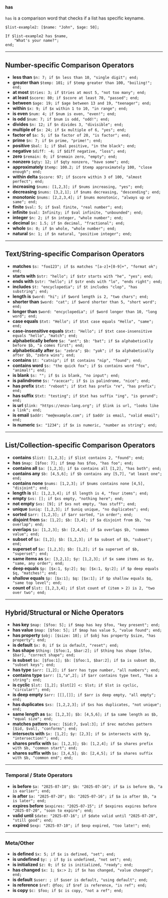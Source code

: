 #### has
`has` is a comparison word that checks if a list has specific keyname.
```javascript!
$list-example2: [$name: "John", $age: 50];

If $list-example2 has $name,
    "What's your name?";
end;
```
------
## **Number-specific Comparison Operators**

- **less than**
   `$n: 7; if $n less than 10, "single digit"; end;`
- **greater than**
   `$temp: 101; if $temp greater than 100, "boiling!"; end;`
- **at most**
   `$tries: 3; if $tries at most 5, "not too many"; end;`
- **at least**
   `$score: 80; if $score at least 70, "passed"; end;`
- **between**
   `$age: 19; if $age between 13 and 19, "teenager"; end;`
- **within**
   `$x: 9; if $x within 1 to 10, "in range"; end;`
- **is even**
   `$num: 4; if $num is even, "even!"; end;`
- **is odd**
   `$num: 7; if $num is odd, "odd!"; end;`
- **divides**
   `$n: 12; if $n divides 3, "divisible"; end;`
- **multiple of**
   `$x: 24; if $x multiple of 6, "yes"; end;`
- **factor of**
   `$a: 5; if $a factor of 20, "is factor"; end;`
- **prime**
   `$n: 7; if $n prime, "prime!"; end;`
- **positive**
   `$bal: 1; if $bal positive, "in the black"; end;`
- **negative**
   `$diff: -4; if $diff negative, "loss"; end;`
- **zero**
   `$remain: 0; if $remain zero, "empty"; end;`
- **nonzero**
   `$qty: 12; if $qty nonzero, "have some"; end;`
- **approximately**
   `$temp: 100.2; if $temp approximately 100, "close enough"; end;`
- **within delta**
   `$score: 97; if $score within 3 of 100, "almost perfect"; end;`
- **increasing**
   `$nums: [1,2,3]; if $nums increasing, "yes"; end;`
- **decreasing**
   `$nums: [3,2,1]; if $nums decreasing, "descending"; end;`
- **monotonic**
   `$nums: [2,2,3,4]; if $nums monotonic, "always up or same"; end;`
- **finite**
   `$val: 5; if $val finite, "real number"; end;`
- **infinite**
   `$val: Infinity; if $val infinite, "unbounded"; end;`
- **integer**
   `$n: 2; if $n integer, "whole number"; end;`
- **decimal**
   `$n: 1.5; if $n decimal, "fractional"; end;`
- **whole**
   `$n: 0; if $n whole, "whole number"; end;`
- **natural**
   `$n: 1; if $n natural, "positive integer"; end;`

------

## **Text/String-specific Comparison Operators**

- **matches**
   `$s: "foo123"; if $s matches "[a-z]+[0-9]+", "format ok"; end;`
- **starts with**
   `$str: "hello"; if $str starts with "he", "yes"; end;`
- **ends with**
   `$str: "hello"; if $str ends with "lo", "ends right"; end;`
- **includes**
   `$t: "encyclopedia"; if $t includes "clop", "has substring"; end;`
- **length is**
   `$word: "hi"; if $word length is 2, "two chars"; end;`
- **shorter than**
   `$word: "cat"; if $word shorter than 5, "short word"; end;`
- **longer than**
   `$word: "encyclopedia"; if $word longer than 10, "long word"; end;`
- **case equals**
   `$txt: "Hello"; if $txt case equals "Hello", "same"; end;`
- **case-insensitive equals**
   `$txt: "Hello"; if $txt case-insensitive equals "hello", "match"; end;`
- **alphabetically before**
   `$a: "ant"; $b: "bat"; if $a alphabetically before $b, "a comes first"; end;`
- **alphabetically after**
   `$a: "zebra"; $b: "yak"; if $a alphabetically after $b, "zebra wins"; end;`
- **contains**
   `$t: "catnip"; if $t contains "nip", "found"; end;`
- **contains word**
   `$s: "the quick fox"; if $s contains word "fox", "animal!"; end;`
- **is blank**
   `$s: ""; if $s is blank, "no input"; end;`
- **is palindrome**
   `$s: "racecar"; if $s is palindrome, "nice"; end;`
- **has prefix**
   `$txt: "reboot"; if $txt has prefix "re", "has prefix"; end;`
- **has suffix**
   `$txt: "testing"; if $txt has suffix "ing", "is gerund"; end;`
- **is url**
   `$link: "https://enzo-lang.org"; if $link is url, "looks like a link"; end;`
- **is email**
   `$addr: "me@example.com"; if $addr is email, "valid email"; end;`
- **is numeric**
   `$x: "1234"; if $x is numeric, "number as string"; end;`

------

## **List/Collection-specific Comparison Operators**

- **contains**
   `$list: [1,2,3]; if $list contains 2, "found"; end;`
- **has**
   `$map: [$foo: 7]; if $map has $foo, "has foo"; end;`
- **contains all**
   `$a: [1,2,3]; if $a contains all [1,2], "has both"; end;`
- **contains any**
   `$b: [4,5,6]; if $b contains any [5,7], "at least one"; end;`
- **contains none**
   `$nums: [1,2,3]; if $nums contains none [4,5], "disjoint"; end;`
- **length is**
   `$l: [1,2,3,4]; if $l length is 4, "four items"; end;`
- **empty**
   `$xs: []; if $xs empty, "nothing here"; end;`
- **not empty**
   `$xs: [9]; if $xs not empty, "has stuff"; end;`
- **unique**
   `$uniq: [1,2,3]; if $uniq unique, "no duplicates"; end;`
- **sorted**
   `$arr: [1,2,3]; if $arr sorted, "in order"; end;`
- **disjoint from**
   `$a: [1,2]; $b: [3,4]; if $a disjoint from $b, "no overlap"; end;`
- **overlaps**
   `$a: [1,2,3]; $b: [2,4,6]; if $a overlaps $b, "common value"; end;`
- **subset of**
   `$a: [1,2]; $b: [1,2,3]; if $a subset of $b, "subset"; end;`
- **superset of**
   `$a: [1,2,3]; $b: [1,2]; if $a superset of $b, "superset"; end;`
- **same items as**
   `$x: [3,2,1]; $y: [1,2,3]; if $x same items as $y, "same, any order"; end;`
- **deep equals**
   `$p: [$x:1, $y:2]; $q: [$x:1, $y:2]; if $p deep equals $q, "matches!"; end;`
- **shallow equals**
   `$p: [$x:1]; $q: [$x:1]; if $p shallow equals $q, "same top level"; end;`
- **count of**
   `$lst: [1,2,3,4]; if $lst count of (item > 2) is 2, "two over two"; end;`

------

## **Hybrid/Structural or Niche Operators**

- **has key**
   `$map: [$foo: 5]; if $map has key $foo, "key present"; end;`
- **has value**
   `$map: [$foo: 5]; if $map has value 5, "value found"; end;`
- **has property**
   `$obj: [$size: 10]; if $obj has property $size, "has property"; end;`
- **is default**
   `$x: 0; if $x is default, "reset"; end;`
- **has shape**
   `$thing: [$foo:1, $bar:2]; if $thing has shape [$foo, $bar], "correct shape"; end;`
- **is subset**
   `$a: [$foo:1]; $b: [$foo:1, $bar:2]; if $a is subset $b, "subset keys"; end;`
- **has type**
   `$arr: [1,2]; if $arr has type number, "all numbers"; end;`
- **contains type**
   `$arr: [1,"a",2]; if $arr contains type text, "has a string"; end;`
- **is cyclic**
   `$lst: [1,2]; $lst[2] <: $lst; if $lst is cyclic, "circular!"; end;`
- **is deep empty**
   `$arr: [[],[]]; if $arr is deep empty, "all empty"; end;`
- **has duplicates**
   `$xs: [1,2,2,3]; if $xs has duplicates, "not unique"; end;`
- **same length as**
   `$a: [1,2,3]; $b: [4,5,6]; if $a same length as $b, "equal size"; end;`
- **matches pattern**
   `$rec: [$id:7, $val:3]; if $rec matches pattern [$id, $val], "conforms"; end;`
- **intersects with**
   `$x: [1,2]; $y: [2,3]; if $x intersects with $y, "intersection!"; end;`
- **shares prefix with**
   `$a: [1,2,3]; $b: [1,2,4]; if $a shares prefix with $b, "common start"; end;`
- **shares suffix with**
   `$a: [3,4,5]; $b: [2,4,5]; if $a shares suffix with $b, "common end"; end;`

------

### **Temporal / State Operators**

- **is before**
   `$a: "2025-07-10"; $b: "2025-07-16"; if $a is before $b, "a is earlier"; end;`
- **is after**
   `$a: "2025-07-20"; $b: "2025-07-16"; if $a is after $b, "a is later"; end;`
- **expires before**
   `$expires: "2025-07-15"; if $expires expires before "2025-07-20", "soon to expire"; end;`
- **valid until**
   `$date: "2025-07-16"; if $date valid until "2025-07-20", "still good"; end;`
- **expired**
   `$exp: "2025-07-10"; if $exp expired, "too late!"; end;`

------

### **Meta/Other**

- **is defined**
   `$x: 5; if $x is defined, "set"; end;`
- **is undefined**
   `$y: ; if $y is undefined, "not set"; end;`
- **is initialized**
   `$z: 0; if $z is initialized, "ready"; end;`
- **has changed**
   `$x: 1; $x:> 2; if $x has changed, "value changed"; end;`
- **is default**
   `$user: ; if $user is default, "using default"; end;`
- **is reference**
   `$ref: @foo; if $ref is reference, "is ref"; end;`
- **is copy**
   `$c: $foo; if $c is copy, "not a ref"; end;`
